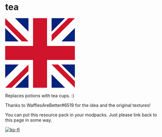 # tea
![Tea](https://github.com/theendercore/tea/blob/master/pack.png)

Replaces potions with tea cups. :)

Thanks to WafflesAreBetter#6519 for the idea and the original textures!

You can put this resource pack in your modpacks. Just please link back to this page in some way.

[![ko-fi](https://ko-fi.com/img/githubbutton_sm.svg)](https://ko-fi.com/M4M7DWJCH)